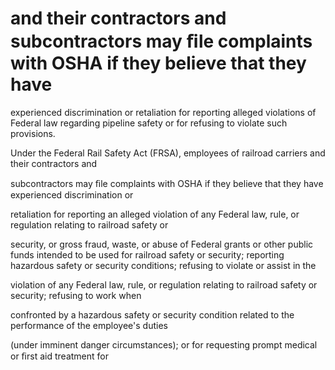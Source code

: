 # and their contractors and subcontractors may ﬁle complaints with OSHA if they believe that they have

experienced discrimination or retaliation for reporting alleged violations of Federal law regarding pipeline safety or for refusing to violate such provisions.

Under the Federal Rail Safety Act (FRSA), employees of railroad carriers and their contractors and

subcontractors may ﬁle complaints with OSHA if they believe that they have experienced discrimination or

retaliation for reporting an alleged violation of any Federal law, rule, or regulation relating to railroad safety or

security, or gross fraud, waste, or abuse of Federal grants or other public funds intended to be used for railroad safety or security; reporting hazardous safety or security conditions; refusing to violate or assist in the

violation of any Federal law, rule, or regulation relating to railroad safety or security; refusing to work when

confronted by a hazardous safety or security condition related to the performance of the employee's duties

(under imminent danger circumstances); or for requesting prompt medical or ﬁrst aid treatment for